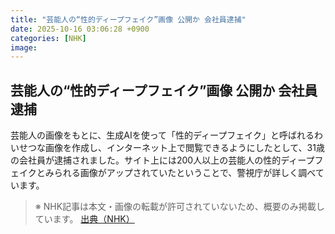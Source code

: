 ```yaml
---
title: "芸能人の“性的ディープフェイク”画像 公開か 会社員逮捕"
date: 2025-10-16 03:06:28 +0900
categories: [NHK]
image: 
---
```

## 芸能人の“性的ディープフェイク”画像 公開か 会社員逮捕

芸能人の画像をもとに、生成AIを使って「性的ディープフェイク」と呼ばれるわいせつな画像を作成し、インターネット上で閲覧できるようにしたとして、31歳の会社員が逮捕されました。サイト上には200人以上の芸能人の性的ディープフェイクとみられる画像がアップされていたということで、警視庁が詳しく調べています。

> ※ NHK記事は本文・画像の転載が許可されていないため、概要のみ掲載しています。
[出典（NHK）](http://www3.nhk.or.jp/news/html/20251016/k10014950711000.html)
